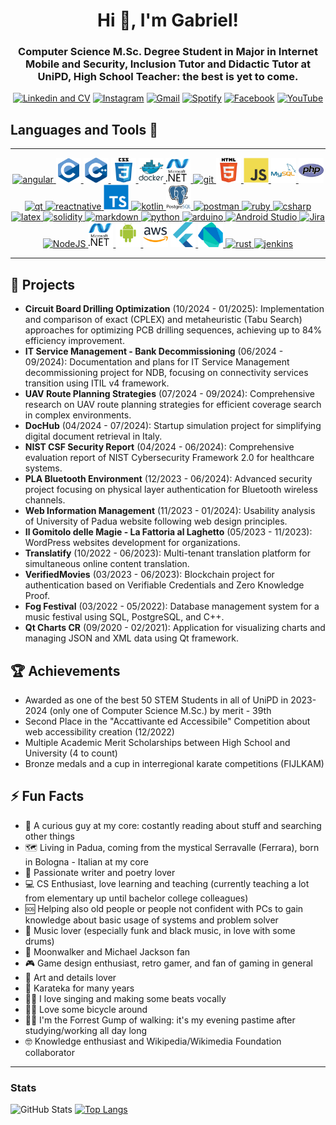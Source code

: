 # <h1 align="center">Hi 👋, I'm Gabriel!</h1>
<h3 align="center">Computer Science M.Sc. Degree Student in Major in Internet Mobile and Security, Inclusion Tutor and Didactic Tutor at UniPD, High School Teacher: the best is yet to come.</h3>

<div align="center">
 
[![Linkedin and CV](https://img.shields.io/badge/-LinkedIn-blue?style=flat&logo=Linkedin&logoColor=white)](https://www.linkedin.com/in/gabriel-rovesti-601404220/)
[![Instagram](https://img.shields.io/badge/-Instagram-c13584?style=flat&labelColor=c13584&logo=instagram&logoColor=white)](https://www.instagram.com/grovesti1/)
[![Gmail](https://img.shields.io/badge/-Gmail-c14438?style=flat&logo=Gmail&logoColor=white)](mailto:rovestigabriel@gmail.com)
[![Spotify](https://img.shields.io/badge/-Spotify-1DB954?style=flat&logo=Spotify&logoColor=white)](https://open.spotify.com/user/ezsexpu1ocj6vdeuvajuqk74c)
[![Facebook](https://img.shields.io/badge/-Facebook-1877F2?style=flat&logo=Facebook&logoColor=white)](https://www.facebook.com/gabrielrovesti/)
[![YouTube](https://img.shields.io/badge/-YouTube-FF0000?style=flat&logo=YouTube&logoColor=white)](https://www.youtube.com/channel/UCx8SzP2AT3q9EpsoQnA1rOg)

</div>

## Languages and Tools 📎

---

<p align="center"> 
<a href="https://angular.io" target="_blank" rel="noreferrer"> <img src="https://angular.io/assets/images/logos/angular/angular.svg" alt="angular" width="40" height="40"/> </a> 
<a href="https://www.cprogramming.com/" target="_blank" rel="noreferrer"> <img src="https://raw.githubusercontent.com/devicons/devicon/master/icons/c/c-original.svg" alt="c" width="40" height="40"/> </a> 
<a href="https://www.w3schools.com/cpp/" target="_blank" rel="noreferrer"> <img src="https://raw.githubusercontent.com/devicons/devicon/master/icons/cplusplus/cplusplus-original.svg" alt="cplusplus" width="40" height="40"/> </a> 
<a href="https://www.w3schools.com/css/" target="_blank" rel="noreferrer"> <img src="https://raw.githubusercontent.com/devicons/devicon/master/icons/css3/css3-original-wordmark.svg" alt="css3" width="40" height="40"/> </a>
 <a href="https://www.docker.com/" target="_blank" rel="noreferrer"> <img src="https://raw.githubusercontent.com/devicons/devicon/master/icons/docker/docker-original-wordmark.svg" alt="docker" width="40" height="40"/> </a>
<a href="https://dotnet.microsoft.com/" target="_blank" rel="noreferrer"> <img src="https://raw.githubusercontent.com/devicons/devicon/master/icons/dot-net/dot-net-original-wordmark.svg" alt="dotnet" width="40" height="40"/> </a> 
<a href="https://git-scm.com/" target="_blank" rel="noreferrer"> <img src="https://www.vectorlogo.zone/logos/git-scm/git-scm-icon.svg" alt="git" width="40" height="40"/> </a> 
<a href="https://www.w3.org/html/" target="_blank" rel="noreferrer"> <img src="https://raw.githubusercontent.com/devicons/devicon/master/icons/html5/html5-original-wordmark.svg" alt="html5" width="40" height="40"/> </a> 
<a href="https://developer.mozilla.org/en-US/docs/Web/JavaScript" target="_blank" rel="noreferrer"> <img src="https://raw.githubusercontent.com/devicons/devicon/master/icons/javascript/javascript-original.svg" alt="javascript" width="40" height="40"/> </a> 
<a href="https://www.mysql.com/" target="_blank" rel="noreferrer"> <img src="https://raw.githubusercontent.com/devicons/devicon/master/icons/mysql/mysql-original-wordmark.svg" alt="mysql" width="40" height="40"/> </a> 
<a href="https://www.php.net" target="_blank" rel="noreferrer"> <img src="https://raw.githubusercontent.com/devicons/devicon/master/icons/php/php-original.svg" alt="php" width="40" height="40"/> </a> 
<a href="https://www.qt.io/" target="_blank" rel="noreferrer"> <img src="https://upload.wikimedia.org/wikipedia/commons/0/0b/Qt_logo_2016.svg" alt="qt" width="40" height="40"/> </a>  
<a href="https://reactnative.dev/" target="_blank" rel="noreferrer"> <img src="https://reactnative.dev/img/header_logo.svg" alt="reactnative" width="40" height="40"/> </a> 
<a href="https://www.typescriptlang.org/" target="_blank" rel="noreferrer"> <img src="https://raw.githubusercontent.com/devicons/devicon/master/icons/typescript/typescript-original.svg" alt="typescript" width="40" height="40"/> </a> 
<a href="https://kotlinlang.org" target="_blank"> <img src="https://www.vectorlogo.zone/logos/kotlinlang/kotlinlang-icon.svg" alt="kotlin" width="40" height="40"/> </a>
<a href="https://www.postgresql.org" target="_blank"> <img src="https://raw.githubusercontent.com/devicons/devicon/master/icons/postgresql/postgresql-original-wordmark.svg" alt="postgresql" width="40" height="40"/> </a> 
<a href="https://postman.com" target="_blank"> <img src="https://www.vectorlogo.zone/logos/getpostman/getpostman-icon.svg" alt="postman" width="40" height="40"/> </a>
<a href="https://www.ruby-lang.org" target="_blank"> <img src="https://cdn.jsdelivr.net/gh/devicons/devicon/icons/ruby/ruby-original.svg" alt="ruby" width="40" height="40"/> </a>
<a href="https://docs.microsoft.com/en-us/dotnet/csharp/" target="_blank"> <img src="https://cdn.jsdelivr.net/gh/devicons/devicon/icons/csharp/csharp-original.svg" alt="csharp" width="40" height="40"/> </a>
<a href="https://www.latex-project.org" target="_blank"> <img src="https://cdn.jsdelivr.net/gh/devicons/devicon/icons/latex/latex-original.svg" alt="latex" width="40" height="40"/> </a>
<a href="https://soliditylang.org" target="_blank"> <img src="https://cdn.jsdelivr.net/gh/devicons/devicon/icons/solidity/solidity-original.svg" alt="solidity" width="40" height="40"/> </a>
<a href="https://www.markdownguide.org" target="_blank"> <img src="https://cdn.jsdelivr.net/gh/devicons/devicon/icons/markdown/markdown-original.svg" alt="markdown" width="40" height="40"/> </a>
<a href="https://www.python.org" target="_blank"> <img src="https://cdn.jsdelivr.net/gh/devicons/devicon/icons/python/python-original.svg" alt="python" width="40" height="40"/> </a>
<a href="https://www.arduino.cc" target="_blank"> <img src="https://cdn.jsdelivr.net/gh/devicons/devicon/icons/arduino/arduino-original.svg" alt="arduino" width="40" height="40"/> </a>
<a href="https://developer.android.com/studio" target="_blank"> <img src="https://cdn.jsdelivr.net/gh/devicons/devicon/icons/androidstudio/androidstudio-original.svg" alt="Android Studio" width="40" height="40"/> </a>
<a href="https://www.atlassian.com/software/jira" target="_blank"> <img src="https://cdn.jsdelivr.net/gh/devicons/devicon/icons/jira/jira-original.svg" alt="Jira" width="40" height="40"/> </a>
<a href="https://nodejs.org" target="_blank"> <img src="https://cdn.jsdelivr.net/gh/devicons/devicon/icons/nodejs/nodejs-original.svg" alt="NodeJS" width="40" height="40"/> </a>
<a href="https://dotnet.microsoft.com/" target="_blank"> <img src="https://raw.githubusercontent.com/devicons/devicon/master/icons/dot-net/dot-net-original-wordmark.svg" alt="dotnet" width="40" height="40"/> </a>
 <a href="https://developer.android.com" target="_blank"> <img src="https://raw.githubusercontent.com/devicons/devicon/master/icons/android/android-original-wordmark.svg" alt="android" width="40" height="40"/> </a>
 <a href="https://aws.amazon.com" target="_blank"> <img src="https://raw.githubusercontent.com/devicons/devicon/master/icons/amazonwebservices/amazonwebservices-original-wordmark.svg" alt="aws" width="40" height="40"/></a> 
 <a href="https://flutter.dev" target="_blank" rel="noreferrer"> <img src="https://raw.githubusercontent.com/devicons/devicon/master/icons/flutter/flutter-original.svg" alt="flutter" width="40" height="40"/> </a>
<a href="https://dart.dev" target="_blank" rel="noreferrer"> <img src="https://raw.githubusercontent.com/devicons/devicon/master/icons/dart/dart-original.svg" alt="dart" width="40" height="40"/> </a>
 <a href="https://www.rust-lang.org" target="_blank" rel="noreferrer"> <img src="https://cdn.jsdelivr.net/gh/devicons/devicon@latest/icons/rust/rust-original.svg" alt="rust" width="40" height="40"/> </a>
 <a href="https://www.jenkins.io" target="_blank"> <img src="https://www.vectorlogo.zone/logos/jenkins/jenkins-icon.svg" alt="jenkins" width="40" height="40"/> </a>
</p>

---

## 🚀 Projects
- **Circuit Board Drilling Optimization** (10/2024 - 01/2025): Implementation and comparison of exact (CPLEX) and metaheuristic (Tabu Search) approaches for optimizing PCB drilling sequences, achieving up to 84% efficiency improvement.
- **IT Service Management - Bank Decommissioning** (06/2024 - 09/2024): Documentation and plans for IT Service Management decommissioning project for NDB, focusing on connectivity services transition using ITIL v4 framework.
- **UAV Route Planning Strategies** (07/2024 - 09/2024): Comprehensive research on UAV route planning strategies for efficient coverage search in complex environments.
- **DocHub** (04/2024 - 07/2024): Startup simulation project for simplifying digital document retrieval in Italy.
- **NIST CSF Security Report** (04/2024 - 06/2024): Comprehensive evaluation report of NIST Cybersecurity Framework 2.0 for healthcare systems.
- **PLA Bluetooth Environment** (12/2023 - 06/2024): Advanced security project focusing on physical layer authentication for Bluetooth wireless channels.
- **Web Information Management** (11/2023 - 01/2024): Usability analysis of University of Padua website following web design principles.
- **Il Gomitolo delle Magie - La Fattoria al Laghetto** (05/2023 - 11/2023): WordPress websites development for organizations.
- **Translatify** (10/2022 - 06/2023): Multi-tenant translation platform for simultaneous online content translation.
- **VerifiedMovies** (03/2023 - 06/2023): Blockchain project for authentication based on Verifiable Credentials and Zero Knowledge Proof.
- **Fog Festival** (03/2022 - 05/2022): Database management system for a music festival using SQL, PostgreSQL, and C++.
- **Qt Charts CR** (09/2020 - 02/2021): Application for visualizing charts and managing JSON and XML data using Qt framework.

## 🏆 Achievements

- Awarded as one of the best 50 STEM Students in all of UniPD in 2023-2024 (only one of Computer Science M.Sc.) by merit - 39th
- Second Place in the "Accattivante ed Accessibile" Competition about web accessibility creation (12/2022)
- Multiple Academic Merit Scholarships between High School and University (4 to count)
- Bronze medals and a cup in interregional karate competitions (FIJLKAM)

## ⚡ Fun Facts
   - 🤖 A curious guy at my core: costantly reading about stuff and searching other things
   - 🗺️ Living in Padua, coming from the mystical Serravalle (Ferrara), born in Bologna - Italian at my core
   - 📕 Passionate writer and poetry lover
   - 💻 CS Enthusiast, love learning and teaching (currently teaching a lot from elementary up until bachelor college colleagues)
   - 🆘 Helping also old people or people not confident with PCs to gain knowledge about basic usage of systems and problem solver
   - 🎼 Music lover (especially funk and black music, in love with some drums)
   - 🕺 Moonwalker and Michael Jackson fan
   - 🎮 Game design enthusiast, retro gamer, and fan of gaming in general
   - 🎨 Art and details lover
   - 🥋 Karateka for many years
   - 👨‍🎤 I love singing and making some beats vocally
   - 🚴‍♂️ Love some bicycle around
   - 🚶‍♂️ I'm the Forrest Gump of walking: it's my evening pastime after studying/working all day long
   - 🤓 Knowledge enthusiast and Wikipedia/Wikimedia Foundation collaborator

--- 

### Stats
![GitHub Stats](https://github-readme-stats.vercel.app/api?username=gabrielrovesti&show_icons=true&theme=tokyonight)
[![Top Langs](https://github-readme-stats.vercel.app/api/top-langs/?username=gabrielrovesti&layout=compact&theme=tokyonight)](https://github.com/anuraghazra/github-readme-stats)
